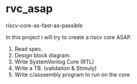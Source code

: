 # rvc_asap
riscv-core-as-fast-as-passible

In this project i will try to create a riscv core ASAP.
1. Read spec.
2. Design block diagram.
3. Write SystemVerilog Core (RTL)
4. Write a TB. (validation & Stimuly)
5. Write c/asssembly  program to run on the core
